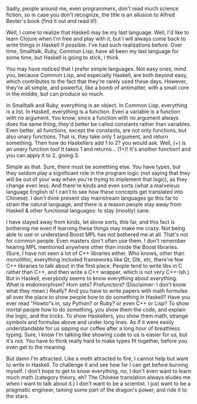Sadly, people around me, even programmers, don't read much science fiction, so in
case you don't recognize, the title is an allusion to Alfred Bester's book (find
it out and read it!).

Well, I come to realize that Haskell may be my last language. Well, I'd like to
learn Clojure when I'm free and play with it, but I will always come back to
write things in Haskell if possible. I've had such realizations before. Over
time, Smalltalk, Ruby, Common Lisp, have all been my last language for some time,
but Haskell is going to stick, I think.

<!-- more -->

You may have noticed that I prefer simple languages. Not easy ones, mind you,
because Common Lisp, and especially Haskell, are both beyond easy, which
contributes to the fact that they're rarely used these days. However, they're
all simple, and powerful, like a bomb of antimatter, with a small core in the
middle, but can produce so much.

In Smalltalk and Ruby, everything is an object. In Common Lisp, everything is a
list. In Haskell, everything is a function. Even a variable is a function with
no argument. You know, since a function with no argument always does the same
thing, they'd better be called constants rather than variables. Even better,
all functions, except the constants, are not only functions, but also unary
functions. That is, they take only 1 argument, and return something. Then how do
Haskellers add 1 to 2? you would ask. Well, (+) is an unary function too! It
takes 1 and returns... (1+)! It's another function! and you can apply it to 2,
giving 3.

Simple as that. Sure, there must be something else. You have types, but they
seldom play a significant role in the program logic (not saying that they will
be out of your way when you're trying to implement that logic), as they change
even less. And there're kinds and even sorts (what a marvelous language English
is! I can't to see how these concepts get translated into Chinese). I don't think
present day mainstream languages go this far to strain the natural language, and
there is a reason people stay away from Haskell & other functional languages: to
stay (mostly) sane.

I have stayed away from kinds, let alone sorts, this far, and this fact is
bothering me even if learning these things may make me crazy. Not being able to
use or understand Boost MPL has not bothered me at all. That's not for common
people. Even masters don't often use them. I don't remember hearing MPL mentioned
anywhere other than inside the Boost libraries. (Sure, I have not seen a lot of
C++ libraries either. Who knows, other than monolithic, everything included
frameworks like Qt, Gtk, etc, there're few C++ libraries to talk about in the
first place. People tend to write libs in C rather than C++, and then write a
C++ wrapper, which is not very C++-ish.) But in Haskell, everybody seems to know
everything about everything. What is endomorphism? Hom sets? Profunctors?
(Disclaimer: I don't know what they mean.) Really? And you have to write papers
with math formulas all over the place to show people how to do something in
Haskell? Have you ever read "Howto"s in, say Python? or Ruby? or even C++ or
Lisp? To show mortal people how to do something, you show them the code, and
explain the logic, and the tricks. To show Haskellers, you show them math,
strange symbols and formulas above and under long lines. As if it were easily
understandable for us sipping our coffee after a long hour of breathless typing.
Sure, I know I'm talking like showing code to us is easier for us, but it's not.
You have to think really hard to make types fit together, before you even get to
the meaning.

But damn I'm attracted. Like a moth attracted to fire, I cannot help but want to
write in Haskell. To challenge it and see how far I can get before burning
myself. I don't hope to get to know everything, no, I don't even want to learn
much math (category theory, eh? The Chinese translation always eludes me when I
want to talk about it.) I don't want to be a scientist. I just want to be a
pragmatic engineer, taming some part of the dragon's power, and ride it to the
stars.
